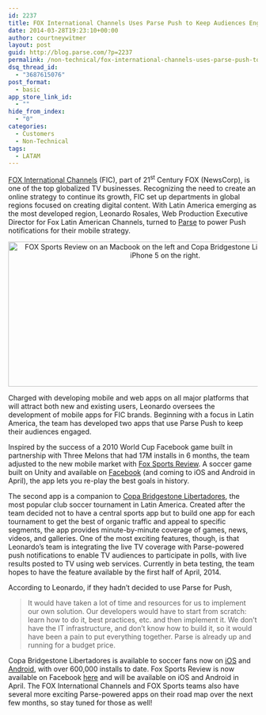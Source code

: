 ```yaml
---
id: 2237
title: FOX International Channels Uses Parse Push to Keep Audiences Engaged
date: 2014-03-28T19:23:10+00:00
author: courtneywitmer
layout: post
guid: http://blog.parse.com/?p=2237
permalink: /non-technical/fox-international-channels-uses-parse-push-to-keep-audiences-engaged/
dsq_thread_id:
  - "3687615076"
post_format:
  - basic
app_store_link_id:
  - ""
hide_from_index:
  - "0"
categories:
  - Customers
  - Non-Technical
tags:
  - LATAM
---
```

<a href="http://www.foxinternationalchannels.com/" target="_blank">FOX International Channels</a> (FIC), part of 21<sup>st</sup> Century FOX (NewsCorp), is one of the top globalized TV businesses. Recognizing the need to create an online strategy to continue its growth, FIC set up departments in global regions focused on creating digital content. With Latin America emerging as the most developed region, Leonardo Rosales, Web Production Executive Director for Fox Latin American Channels, turned to <a href="https://parse.com" target="_blank">Parse</a> to power Push notifications for their mobile strategy.

<div style="text-align: center;">
  <a href="{{ site.url }}/assets/wp-content/uploads/2014/03/FIC.jpg"><img src="{{ site.url }}/assets/wp-content/uploads/2014/03/FIC.jpg" alt="FOX Sports Review on an Macbook on the left and Copa Bridgestone Libertadores on an iPhone 5 on the right." width="634" height="292" /></a>
</div>

Charged with developing mobile and web apps on all major platforms that will attract both new and existing users, Leonardo oversees the development of mobile apps for FIC brands. Beginning with a focus in Latin America, the team has developed two apps that use Parse Push to keep their audiences engaged.

Inspired by the success of a 2010 World Cup Facebook game built in partnership with Three Melons that had 17M installs in 6 months, the team adjusted to the new mobile market with <a href="http://www.foxsportsreview.com/" target="_blank">Fox Sports Review</a>. A soccer game built on Unity and available on <a href="https://apps.facebook.com/foxsportsreview/" target="_blank">Facebook</a> (and coming to iOS and Android in April), the app lets you re-play the best goals in history.

The second app is a companion to <a href="http://www.foxsportsla.com/futbol/sudamerica/copa-bridgestone-libertadores/app?country=us" target="_blank">Copa Bridgestone Libertadores</a>, the most popular club soccer tournament in Latin America. Created after the team decided not to have a central sports app but to build one app for each tournament to get the best of organic traffic and appeal to specific segments, the app provides minute-by-minute coverage of games, news, videos, and galleries. One of the most exciting features, though, is that Leonardo’s team is integrating the live TV coverage with Parse-powered push notifications to enable TV audiences to participate in polls, with live results posted to TV using web services. Currently in beta testing, the team hopes to have the feature available by the first half of April, 2014.

According to Leonardo, if they hadn’t decided to use Parse for Push,

> It would have taken a lot of time and resources for us to implement our own solution. Our developers would have to start from scratch: learn how to do it, best practices, etc. and then implement it. We don’t have the IT infrastructure, and don’t know how to build it, so it would have been a pain to put everything together. Parse is already up and running for a budget price.

Copa Bridgestone Libertadores is available to soccer fans now on <a href="https://itunes.apple.com/us/app/copa-bridgestone-libertadores/id595372141" target="_blank">iOS</a> and <a href="https://play.google.com/store/apps/details?id=com.foxnetworks.csl" target="_blank">Android</a>, with over 600,000 installs to date. Fox Sports Review is now available on Facebook <a href="https://apps.facebook.com/foxsportsreview/" target="_blank">here</a> and will be available on iOS and Android in April. The FOX International Channels and FOX Sports teams also have several more exciting Parse-powered apps on their road map over the next few months, so stay tuned for those as well!